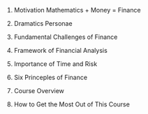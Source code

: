 1. Motivation
Mathematics + Money = Finance

2. Dramatics Personae


3. Fundamental Challenges of Finance


4. Framework of Financial Analysis


5. Importance of Time and Risk


6. Six Princeples of Finance


7. Course Overview


8. How to Get the Most Out of This Course

